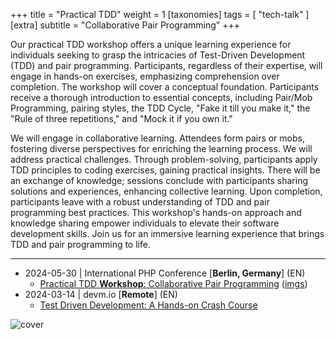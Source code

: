+++
title = "Practical TDD"
weight = 1
[taxonomies]
tags = [ "tech-talk" ]
[extra]
subtitle = "Collaborative Pair Programming"
+++

Our practical TDD workshop offers a unique learning experience for individuals seeking to grasp the intricacies of Test-Driven Development (TDD) and pair programming. Participants, regardless of their expertise, will engage in hands-on exercises, emphasizing comprehension over completion. The workshop will cover a conceptual foundation. Participants receive a thorough introduction to essential concepts, including Pair/Mob Programming, pairing styles, the TDD Cycle, "Fake it till you make it," the "Rule of three repetitions," and "Mock it if you own it." 

We will engage in collaborative learning. Attendees form pairs or mobs, fostering diverse perspectives for enriching the learning process. We will address practical challenges. Through problem-solving, participants apply TDD principles to coding exercises, gaining practical insights. There will be an exchange of knowledge; sessions conclude with participants sharing solutions and experiences, enhancing collective learning. Upon completion, participants leave with a robust understanding of TDD and pair programming best practices. This workshop's hands-on approach and knowledge sharing empower individuals to elevate their software development skills. Join us for an immersive learning experience that brings TDD and pair programming to life.

<!-- more -->

---

- 2024-05-30 | International PHP Conference [**Berlin, Germany**] (EN)
    - [Practical TDD **Workshop**: Collaborative Pair Programming](https://phpconference.com/agile-culture/practical-tdd-workshop/) ([imgs](https://www.linkedin.com/feed/update/urn:li:activity:7200844992779567104/))
- 2024-03-14 | devm.io [**Remote**] (EN)
    - [Test Driven Development: A Hands-on Crash Course](https://devm.io/live-events/test-driven-development-a-hands-on-crash-course/)

![cover](/images/talks/2024-05-28/tdd-workshop-ipc-berin-24.jpg)
